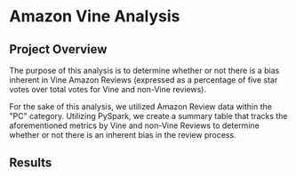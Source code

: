 # Amazon Vine Analysis

## Project Overview

The purpose of this analysis is to determine whether or not there is a bias inherent in Vine Amazon Reviews (expressed as a percentage of five star votes over total votes for Vine and non-Vine reviews).

For the sake of this analysis, we utilized Amazon Review data within the "PC" category. Utilizing PySpark, we create a summary table that tracks the aforementioned metrics by Vine and non-Vine Reviews to determine whether or not there is an inherent bias in the review process.

## Results